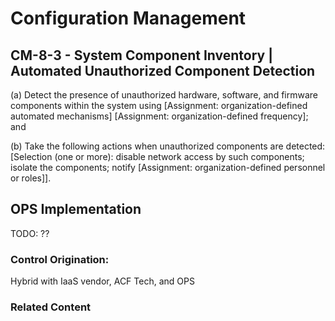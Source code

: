 # Configuration Management
## CM-8-3 - System Component Inventory | Automated Unauthorized Component Detection

(a) Detect the presence of unauthorized hardware, software, and firmware components within the system using [Assignment: organization-defined automated mechanisms] [Assignment: organization-defined frequency]; and

(b) Take the following actions when unauthorized components are detected: [Selection (one or more): disable network access by such components; isolate the components; notify [Assignment: organization-defined personnel or roles]].

## OPS Implementation

TODO: ??

### Control Origination:

Hybrid with IaaS vendor, ACF Tech, and OPS

### Related Content
